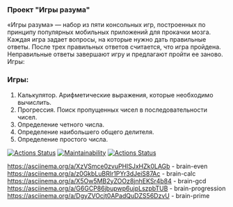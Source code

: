 ### Проект "Игры разума"
«Игры разума» — набор из пяти консольных игр, построенных по принципу популярных мобильных приложений для прокачки мозга. Каждая игра задает вопросы, на которые нужно дать правильные ответы. После трех правильных ответов считается, что игра пройдена. Неправильные ответы завершают игру и предлагают пройти ее заново. Игры:

### Игры:
1. Калькулятор. Арифметические выражения, которые необходимо вычислить.
2. Прогрессия. Поиск пропущенных чисел в последовательности чисел.
3. Определение четного числа.
4. Определение наибольшего общего делителя.
5. Определение простого числа.

[![Actions Status](https://github.com/fedotovarita/frontend-project-lvl1/workflows/hexlet-check/badge.svg)](https://github.com/fedotovarita/frontend-project-lvl1/actions)
[![Maintainability](https://api.codeclimate.com/v1/badges/a99a88d28ad37a79dbf6/maintainability)](https://codeclimate.com/github/codeclimate/codeclimate/maintainability)
[![Actions Status](https://github.com/fedotovarita/frontend-project-lvl1/workflows/Linter/badge.svg)](https://github.com/fedotovarita/frontend-project-lvl1/actions)

https://asciinema.org/a/XzVSmce0zvuPHlSJxHZk0LAGb - brain-even
https://asciinema.org/a/z0GkbLuBRlr1PYr3dJeiS87Ac - brain-calc
https://asciinema.org/a/X5Ow5MB2yZOOz8jnhEKSr4b84 - brain-gcd
https://asciinema.org/a/G6GCP86jbupwp6ujpLszpbTUB - brain-progression
https://asciinema.org/a/DgyZVOcjt0APadQuDZS56DzvU - brain-prime
